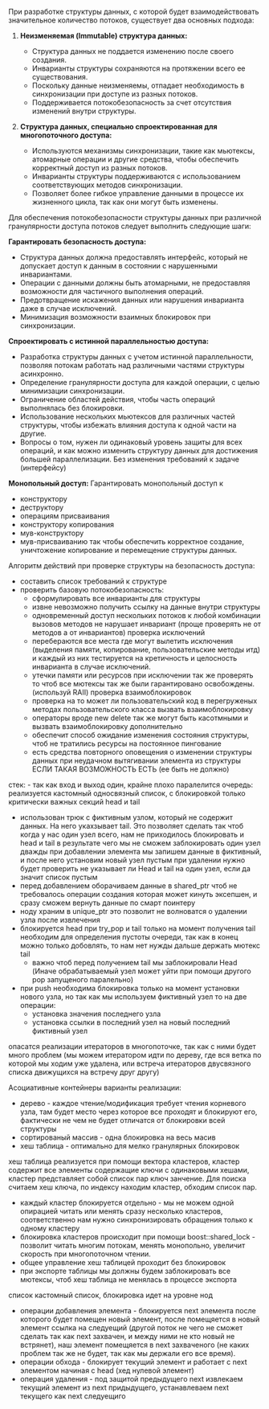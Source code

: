 При разработке структуры данных, с которой будет взаимодействовать значительное количество потоков, существует два основных подхода:

1. **Неизменяемая (Immutable) структура данных:**
   - Структура данных не поддается изменению после своего создания.
   - Инварианты структуры сохраняются на протяжении всего ее существования.
   - Поскольку данные неизменяемы, отпадает необходимость в синхронизации при доступе из разных потоков.
   - Поддерживается потокобезопасность за счет отсутствия изменений внутри структуры.

2. **Структура данных, специально спроектированная для многопоточного доступа:**
   - Используются механизмы синхронизации, такие как мьютексы, атомарные операции и другие средства, чтобы обеспечить корректный доступ из разных потоков.
   - Инварианты структуры поддерживаются с использованием соответствующих методов синхронизации.
   - Позволяет более гибкое управление данными в процессе их жизненного цикла, так как они могут быть изменены.

Для обеспечения потокобезопасности структуры данных при различной гранулярности доступа потоков следует выполнить следующие шаги:

**Гарантировать безопасность доступа:**
- Структура данных должна предоставлять интерфейс, который не допускает доступ к данным в состоянии с нарушенными инвариантами.
- Операции с данными должны быть атомарными, не предоставляя возможности для частичного выполнения операций.
- Предотвращение искажения данных или нарушения инварианта даже в случае исключений.
- Минимизация возможности взаимных блокировок при синхронизации.

**Спроектировать с истинной параллельностью доступа:**
- Разработка структуры данных с учетом истинной параллельности, позволяя потокам работать над различными частями структуры асинхронно.
- Определение гранулярности доступа для каждой операции, с целью минимизации синхронизации.
- Ограничение областей действия, чтобы часть операций выполнялась без блокировки.
- Использование нескольких мьютексов для различных частей структуры, чтобы избежать влияния доступа к одной части на другие.
- Вопросы о том, нужен ли одинаковый уровень защиты для всех операций, и как можно изменить структуру данных для достижения большей параллелизации. Без изменения требований к задаче (интерфейсу)


**Монопольный доступ:**
Гарантировать монопольный доступ к 
- конструктору
- деструктору
- операциям присваивания
- конструктору копирования
- мув-конструктору 
- мув-присваиванию
так чтобы обеспечить корректное создание, уничтожение копирование и перемещение структуры данных.

Алгоритм действий при проверке структуры на безопасность доступа:
* составить список требований к структуре
* проверить базовую потокобезопасность:
	* сформулировать все инварианты для структуры
	* извне невозможно получить ссылку на данные внутри структуры
	* одновременный доступ нескольких потоков к любой комбинации вызовов методов не нарушает инвариант (проще проверять не от методов а от инвариантов)
проверка исключений
	* перебераются все места где могут вылетить исключения (выделения памяти, копирование, пользовательские методы итд) и каждый из них тестируется на кретичность и целосность инварианта в случае исключений.
	* утечки памяти или ресурсов при исключении так же проверять то чтоб все мютексы так же были гарантировано освобождены. (используй RAII)
проверка взаимоблокировок
	* проверка на то может ли пользовательский код в перегруженых методах пользовательского класса вызвать взаимоблокировку
	* операторы вроде new delete так же могут быть касотмными и вызвать взаимоблокировку
дополнительно 
	* обеспечит способ ожидание изменения состояния структуры, чтоб не тратились ресурсы на постоянное пингование
	* есть средства повторного оповещения о изменении структуры данных при неудачном вытягивании элемента из структуры ЕСЛИ ТАКАЯ ВОЗМОЖНОСТЬ ЕСТЬ (ее быть не должно)
		
стек: - так как вход и выход один, крайне плохо паралелится
очередь:
реализуется кастомный односвязный список, с блокировкой только критически важных секций head и tail
* использован трюк с фиктивным узлом, который не содержит данных. На него укахзывает tail. Это позволяет сделать так чтоб когда у нас один узел всего, нам не приходилось блокировать и head и tail в результате чего мы не сможем заблокировать один узел дважды
при добавлении элемента мы запишем данные в фиктивный, и после него установим новый узел пустым
при удалении нужно будет проверить не указывает ли Head и tail на один узел, если да значит список пустым
* перед добавлением оборачиваем данные в shared_ptr чтоб не требовалось операции создания которая может кинуть эксепшен, и сразу сможем вернуть данные по смарт поинтеру
* ноду храним в unique_ptr это позволит не волноватся о удалении узла после извлечения
* блокируется head при try_pop и tail только на момент получения tail необходим для определения пустоты очереди, так как в конец можно только добовлять, то нам нет нужды дальше держать мютекс tail
	* важно чтоб перед получением tail мы заблокировали Head (Иначе обрабатываемый узел может уйти при помощи другого pop запущеного паралельно)
* при push необходима блокировка только на момент установки нового узла, но так как мы используем фиктивный узел то на две операции:
	* установка значения последнего узла
	* установка ссылки в последний узел на новый последний фиктивный узел

опасатся реализации итераторов в многопоточке, так как с ними будет много проблем (мы можем итератором идти по дереву, где вся ветка по которой мы ходим уже удалена, или встреча итераторов двусвязного списка движущихся на встречу друг другу)

Асоциативные контейнеры
варианты реализации:
* дерево - каждое чтение/модификация требует чтения корневого узла, там будет место через которое все проходят и блокируют его, фактически не чем не будет отличатся от блокировки всей структуры
* сортированый массив - одна блокировка на весь масив
* хеш таблица - оптимально для мелко гранулярных блокировок

хеш таблица
реализуется при помощи вектора кластеров, кластер содержит все элементы содержащие ключи с одинаковыми хешами, кластер представляет собой список пар ключ занчение. Для поиска считаем хеш ключа, по индексу находим кластер, обходим список пар.
* каждый кластер блокируется отдельно - мы не можем одной опирацией читать или менять сразу несколько кластеров, соответственно нам нужно синхронизировать обращения только к одному кластеру
* блокировка кластеров происходит при помощи boost::shared_lock - позволит читать многим потокам, менять монопольно, увеличит скорость при многопоточном чтении.
* общее управление хеш таблицей проходит без блокировок
* при экспорте таблицы мы должны будем заблокировать все мютексы, чтоб хеш таблица не менялась в процессе экспорта

список
кастомный список, блокировка идет на уровне нод
* операции добавления элемента - блокируется next элемента после которого будет помещен новый элемент, после помещяется в новый элемент ссылка на следуещий (другой поток не чего не сможет сделать так как next захвачен, и между ними не кто новый не встрянет), наш элемент помещяется в next захваченого (не каких проблем так же не будет, так как мы держали его все время).
* операции обхода - блокирует текущий элемент и работает с next элементом начиная с head (хед нулевой элемент)
* операция удаления - под защитой предыдущего next извлекаем текущий элемент из next придыдущего, устанавлеваем next текущего как next следуещиго
